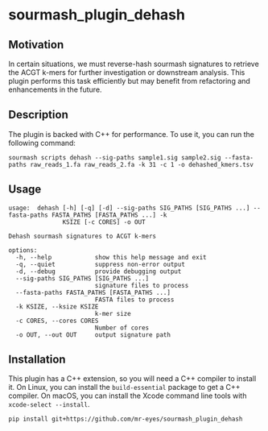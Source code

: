 # sourmash_plugin_dehash

## Motivation

In certain situations, we must reverse-hash sourmash signatures to retrieve the ACGT k-mers for further investigation or downstream analysis. This plugin performs this task efficiently but may benefit from refactoring and enhancements in the future.


## Description

The plugin is backed with C++ for performance. To use it, you can run the following command:

```
sourmash scripts dehash --sig-paths sample1.sig sample2.sig --fasta-paths raw_reads_1.fa raw_reads_2.fa -k 31 -c 1 -o dehashed_kmers.tsv 
```

## Usage

```
usage:  dehash [-h] [-q] [-d] --sig-paths SIG_PATHS [SIG_PATHS ...] --fasta-paths FASTA_PATHS [FASTA_PATHS ...] -k
               KSIZE [-c CORES] -o OUT

Dehash sourmash signatures to ACGT k-mers

options:
  -h, --help            show this help message and exit
  -q, --quiet           suppress non-error output
  -d, --debug           provide debugging output
  --sig-paths SIG_PATHS [SIG_PATHS ...]
                        signature files to process
  --fasta-paths FASTA_PATHS [FASTA_PATHS ...]
                        FASTA files to process
  -k KSIZE, --ksize KSIZE
                        k-mer size
  -c CORES, --cores CORES
                        Number of cores
  -o OUT, --out OUT     output signature path
```


## Installation

This plugin has a C++ extension, so you will need a C++ compiler to install it. On Linux, you can install the `build-essential` package to get a C++ compiler. On macOS, you can install the Xcode command line tools with `xcode-select --install`.

```
pip install git+https://github.com/mr-eyes/sourmash_plugin_dehash
```
